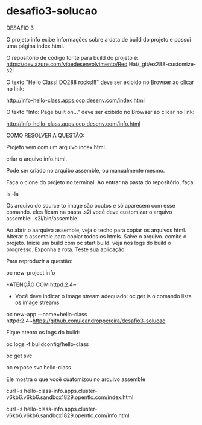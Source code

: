 # desafio3-solucao

DESAFIO 3

O projeto info exibe informações sobre a data de build do projeto e possui uma página index.html.

O repositório de código fonte para build do projeto é: https://dev.azure.com/vibedesenvolvimento/Red Hat/_git/ex288-customize-s2i

O texto "Hello Class! DO288 rocks!!!" deve ser exibido no Browser ao clicar no link:

http://info-hello-class.apps.ocp.desenv.com/index.html 

O texto "Info: Page built on..." deve ser exibido no Browser ao clicar no link:

http://info-hello-class.apps.ocp.desenv.com/info.html 

COMO RESOLVER A QUESTÃO:

Projeto vem com um arquivo index.html.

criar o arquivo info.html.

Pode ser criado no arquibo assemble, ou manualmente mesmo.

Faça o clone do projeto no terminal. Ao entrar na pasta do repositório, faça:

ls -la

Os arquivo do source to image são ocutos e só aparecem com esse comando. eles ficam na pasta .s2i você deve customizar o arquivo assemble: .s2i/bin/assemble

Ao abrir o aarquivo assemble, veja o techo para copiar os arquivos html. Alterar o assemble para copiar todos os htmls. Salve o arquivo. comite o projeto. Inicie um build com oc start build. veja nos logs do build o progresso. Exponha a rota. Teste sua aplicação.


Para reproduzir a questão:

oc new-project info

*ATENÇÃO COM httpd:2.4~
* Você deve indicar o image stream adequado:
oc get is
o comando lista os image streams

oc new-app --name=hello-class httpd:2.4~https://github.com/leandroppereira/desafio3-solucao


Fique atento os logs do build:

oc logs -f buildconfig/hello-class

oc get svc

oc expose svc hello-class

Ele mostra o que você cuatomizou no arquivo assemble

curl -s hello-class-info.apps.cluster-v6kb6.v6kb6.sandbox1829.opentlc.com/index.html

curl -s hello-class-info.apps.cluster-v6kb6.v6kb6.sandbox1829.opentlc.com/info.html
